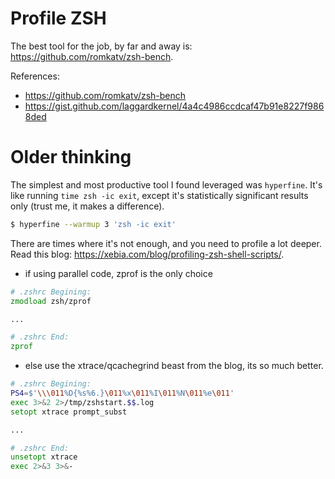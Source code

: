 # Profile ZSH

The best tool for the job, by far and away is: https://github.com/romkatv/zsh-bench.

References:
- https://github.com/romkatv/zsh-bench
- https://gist.github.com/laggardkernel/4a4c4986ccdcaf47b91e8227f9868ded

# Older thinking
The simplest and most productive tool I found leveraged was `hyperfine`. It's like
running `time zsh -ic exit`, except it's statistically significant results only (trust
me, it makes a difference).

```sh
$ hyperfine --warmup 3 'zsh -ic exit'
```

There are times where it's not enough, and you need to profile a lot deeper. Read
this blog: https://xebia.com/blog/profiling-zsh-shell-scripts/.

- if using parallel code, zprof is the only choice
```zsh
# .zshrc Begining:
zmodload zsh/zprof

...

# .zshrc End:
zprof
```

- else use the xtrace/qcachegrind beast from the blog, its so much better.
```zsh
# .zshrc Begining:
PS4=$'\\\011%D{%s%6.}\011%x\011%I\011%N\011%e\011'
exec 3>&2 2>/tmp/zshstart.$$.log
setopt xtrace prompt_subst

...

# .zshrc End:
unsetopt xtrace
exec 2>&3 3>&-
```
